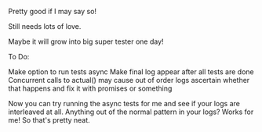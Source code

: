 Pretty good if I may say so!

Still needs lots of love.

Maybe it will grow into big super tester one day!

To Do:

Make option to run tests async
Make final log appear after all tests are done
Concurrent calls to actual() may cause out of order logs
ascertain whether that happens and fix it with promises or something

Now you can try running the async tests for me and see if your logs
are interleaved at all. Anything out of the normal pattern in your logs?
Works for me! So that's pretty neat.